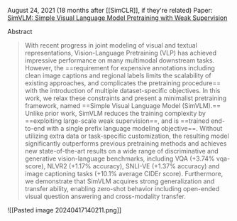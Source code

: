 August 24, 2021 (18 months after [[SimCLR]], if they're related)
Paper: [SimVLM: Simple Visual Language Model Pretraining with Weak Supervision](https://arxiv.org/abs/2108.10904)

Abstract
> With recent progress in joint modeling of visual and textual representations, Vision-Language Pretraining (VLP) has achieved impressive performance on many multimodal downstream tasks. However, the ==requirement for expensive annotations including clean image captions and regional labels limits the scalability of existing approaches, and complicates the pretraining procedure== with the introduction of multiple dataset-specific objectives. In this work, we relax these constraints and present a minimalist pretraining framework, named ==Simple Visual Language Model (SimVLM).== Unlike prior work, SimVLM reduces the training complexity by ==exploiting large-scale weak supervision==, and is ==trained end-to-end with a single prefix language modeling objective==. Without utilizing extra data or task-specific customization, the resulting model significantly outperforms previous pretraining methods and achieves new state-of-the-art results on a wide range of discriminative and generative vision-language benchmarks, including VQA (+3.74% vqa-score), NLVR2 (+1.17% accuracy), SNLI-VE (+1.37% accuracy) and image captioning tasks (+10.1% average CIDEr score). Furthermore, we demonstrate that SimVLM acquires strong generalization and transfer ability, enabling zero-shot behavior including open-ended visual question answering and cross-modality transfer.



![[Pasted image 20240417140211.png]]